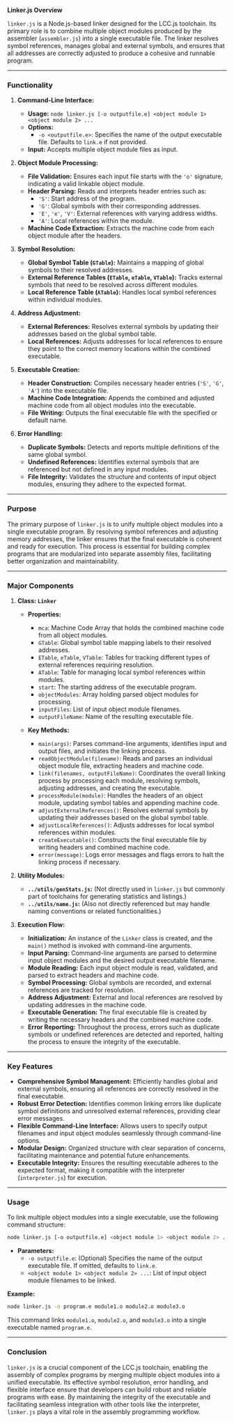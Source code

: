 **Linker.js Overview**

`linker.js` is a Node.js-based linker designed for the LCC.js toolchain. Its primary role is to combine multiple object modules produced by the assembler (`assembler.js`) into a single executable file. The linker resolves symbol references, manages global and external symbols, and ensures that all addresses are correctly adjusted to produce a cohesive and runnable program.

---

### **Functionality**

1. **Command-Line Interface:**
   - **Usage:** `node linker.js [-o outputfile.e] <object module 1> <object module 2> ...`
   - **Options:**
     - `-o <outputfile.e>`: Specifies the name of the output executable file. Defaults to `link.e` if not provided.
   - **Input:** Accepts multiple object module files as input.

2. **Object Module Processing:**
   - **File Validation:** Ensures each input file starts with the `'o'` signature, indicating a valid linkable object module.
   - **Header Parsing:** Reads and interprets header entries such as:
     - `'S'`: Start address of the program.
     - `'G'`: Global symbols with their corresponding addresses.
     - `'E'`, `'e'`, `'V'`: External references with varying address widths.
     - `'A'`: Local references within the module.
   - **Machine Code Extraction:** Extracts the machine code from each object module after the headers.

3. **Symbol Resolution:**
   - **Global Symbol Table (`GTable`):** Maintains a mapping of global symbols to their resolved addresses.
   - **External Reference Tables (`ETable`, `eTable`, `VTable`):** Tracks external symbols that need to be resolved across different modules.
   - **Local Reference Table (`ATable`):** Handles local symbol references within individual modules.

4. **Address Adjustment:**
   - **External References:** Resolves external symbols by updating their addresses based on the global symbol table.
   - **Local References:** Adjusts addresses for local references to ensure they point to the correct memory locations within the combined executable.

5. **Executable Creation:**
   - **Header Construction:** Compiles necessary header entries (`'S'`, `'G'`, `'A'`) into the executable file.
   - **Machine Code Integration:** Appends the combined and adjusted machine code from all object modules into the executable.
   - **File Writing:** Outputs the final executable file with the specified or default name.

6. **Error Handling:**
   - **Duplicate Symbols:** Detects and reports multiple definitions of the same global symbol.
   - **Undefined References:** Identifies external symbols that are referenced but not defined in any input modules.
   - **File Integrity:** Validates the structure and contents of input object modules, ensuring they adhere to the expected format.

---

### **Purpose**

The primary purpose of `linker.js` is to unify multiple object modules into a single executable program. By resolving symbol references and adjusting memory addresses, the linker ensures that the final executable is coherent and ready for execution. This process is essential for building complex programs that are modularized into separate assembly files, facilitating better organization and maintainability.

---

### **Major Components**

1. **Class: `Linker`**
   
   - **Properties:**
     - `mca`: Machine Code Array that holds the combined machine code from all object modules.
     - `GTable`: Global symbol table mapping labels to their resolved addresses.
     - `ETable`, `eTable`, `VTable`: Tables for tracking different types of external references requiring resolution.
     - `ATable`: Table for managing local symbol references within modules.
     - `start`: The starting address of the executable program.
     - `objectModules`: Array holding parsed object modules for processing.
     - `inputFiles`: List of input object module filenames.
     - `outputFileName`: Name of the resulting executable file.

   - **Key Methods:**
     - `main(args)`: Parses command-line arguments, identifies input and output files, and initiates the linking process.
     - `readObjectModule(filename)`: Reads and parses an individual object module file, extracting headers and machine code.
     - `link(filenames, outputFileName)`: Coordinates the overall linking process by processing each module, resolving symbols, adjusting addresses, and creating the executable.
     - `processModule(module)`: Handles the headers of an object module, updating symbol tables and appending machine code.
     - `adjustExternalReferences()`: Resolves external symbols by updating their addresses based on the global symbol table.
     - `adjustLocalReferences()`: Adjusts addresses for local symbol references within modules.
     - `createExecutable()`: Constructs the final executable file by writing headers and combined machine code.
     - `error(message)`: Logs error messages and flags errors to halt the linking process if necessary.

2. **Utility Modules:**
   
   - **`../utils/genStats.js`:** (Not directly used in `linker.js` but commonly part of toolchains for generating statistics and listings.)
   - **`../utils/name.js`:** (Also not directly referenced but may handle naming conventions or related functionalities.)

3. **Execution Flow:**
   
   - **Initialization:** An instance of the `Linker` class is created, and the `main()` method is invoked with command-line arguments.
   - **Input Parsing:** Command-line arguments are parsed to determine input object modules and the desired output executable filename.
   - **Module Reading:** Each input object module is read, validated, and parsed to extract headers and machine code.
   - **Symbol Processing:** Global symbols are recorded, and external references are tracked for resolution.
   - **Address Adjustment:** External and local references are resolved by updating addresses in the machine code.
   - **Executable Generation:** The final executable file is created by writing the necessary headers and the combined machine code.
   - **Error Reporting:** Throughout the process, errors such as duplicate symbols or undefined references are detected and reported, halting the process to ensure the integrity of the executable.

---

### **Key Features**

- **Comprehensive Symbol Management:** Efficiently handles global and external symbols, ensuring all references are correctly resolved in the final executable.
- **Robust Error Detection:** Identifies common linking errors like duplicate symbol definitions and unresolved external references, providing clear error messages.
- **Flexible Command-Line Interface:** Allows users to specify output filenames and input object modules seamlessly through command-line options.
- **Modular Design:** Organized structure with clear separation of concerns, facilitating maintenance and potential future enhancements.
- **Executable Integrity:** Ensures the resulting executable adheres to the expected format, making it compatible with the interpreter (`interpreter.js`) for execution.

---

### **Usage**

To link multiple object modules into a single executable, use the following command structure:

```bash
node linker.js [-o outputfile.e] <object module 1> <object module 2> ...
```

- **Parameters:**
  - `-o outputfile.e`: (Optional) Specifies the name of the output executable file. If omitted, defaults to `link.e`.
  - `<object module 1> <object module 2> ...`: List of input object module filenames to be linked.

**Example:**

```bash
node linker.js -o program.e module1.o module2.o module3.o
```

This command links `module1.o`, `module2.o`, and `module3.o` into a single executable named `program.e`.

---

### **Conclusion**

`linker.js` is a crucial component of the LCC.js toolchain, enabling the assembly of complex programs by merging multiple object modules into a unified executable. Its effective symbol resolution, error handling, and flexible interface ensure that developers can build robust and reliable programs with ease. By maintaining the integrity of the executable and facilitating seamless integration with other tools like the interpreter, `linker.js` plays a vital role in the assembly programming workflow.